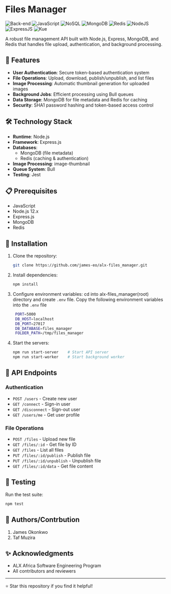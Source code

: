 # Files Manager

![Back-end](https://img.shields.io/badge/Back--end-Node.js-informational?style=flat&logo=node.js&color=339933)
![JavaScript](https://img.shields.io/badge/JavaScript-ES6+-yellow?style=flat&logo=javascript)
![NoSQL](https://img.shields.io/badge/Database-NoSQL-informational?style=flat&logo=mongodb&color=47A248)
![MongoDB](https://img.shields.io/badge/MongoDB-Database-green?style=flat&logo=mongodb&color=47A248)
![Redis](https://img.shields.io/badge/Redis-Cache-red?style=flat&logo=redis&color=DC382D)
![NodeJS](https://img.shields.io/badge/Node.js-JavaScript_runtime-339933?style=flat&logo=nodedotjs&logoColor=white)
![ExpressJS](https://img.shields.io/badge/Express.js-Framework-lightgrey?style=flat&logo=express)
![Kue](https://img.shields.io/badge/Kue-Job_Queue-blue?style=flat&logo=javascript)



A robust file management API built with Node.js, Express, MongoDB, and Redis that handles file upload, authentication, and background processing.

## 🚀 Features

- **User Authentication**: Secure token-based authentication system
- **File Operations**: Upload, download, publish/unpublish, and list files
- **Image Processing**: Automatic thumbnail generation for uploaded images
- **Background Jobs**: Efficient processing using Bull queues
- **Data Storage**: MongoDB for file metadata and Redis for caching
- **Security**: SHA1 password hashing and token-based access control

## 🛠️ Technology Stack

- **Runtime**: Node.js
- **Framework**: Express.js
- **Databases**: 
  - MongoDB (file metadata)
  - Redis (caching & authentication)
- **Image Processing**: image-thumbnail
- **Queue System**: Bull
- **Testing**: Jest

## 📋 Prerequisites

- JavaScript
- Node.js 12.x
- Express.js
- MongoDB
- Redis

## 🔧 Installation

1. Clone the repository:
   ```bash
   git clone https://github.com/james-eo/alx-files_manager.git
   ```

2. Install dependencies:
   ```bash
   npm install
   ```

3. Configure environment variables: cd into alx-files_manager(root) directory and create `.env` file. Copy the following environment variables into the `.env` file
   ```bash
    PORT=5000
    DB_HOST=localhost
    DB_PORT=27017
    DB_DATABASE=files_manager
    FOLDER_PATH=/tmp/files_manager

   ```

4. Start the servers:
   ```bash
   npm run start-server    # Start API server
   npm run start-worker    # Start background worker
   ```

## 🔑 API Endpoints

### Authentication
- `POST /users` - Create new user
- `GET /connect` - Sign-in user
- `GET /disconnect` - Sign-out user
- `GET /users/me` - Get user profile

### File Operations
- `POST /files` - Upload new file
- `GET /files/:id` - Get file by ID
- `GET /files` - List all files
- `PUT /files/:id/publish` - Publish file
- `PUT /files/:id/unpublish` - Unpublish file
- `GET /files/:id/data` - Get file content

## 🧪 Testing

Run the test suite:

```bash
npm test
```


## 👥 Authors/Contrbution

1. James Okonkwo
2. Taf Muzira

## ✨ Acknowledgments

- ALX Africa Software Engineering Program
- All contributors and reviewers

---

⭐ Star this repository if you find it helpful!
